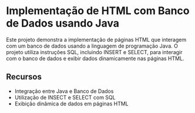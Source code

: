 # Implementação de HTML com Banco de Dados usando Java

Este projeto demonstra a implementação de páginas HTML que interagem com um banco de dados usando a linguagem de programação Java. O projeto utiliza instruções SQL, incluindo INSERT e SELECT, para interagir com o banco de dados e exibir dados dinamicamente nas páginas HTML.

## Recursos

- Integração entre Java e Banco de Dados
- Utilização de INSECT e SELECT com SQL
- Exibição dinâmica de dados em páginas HTML
